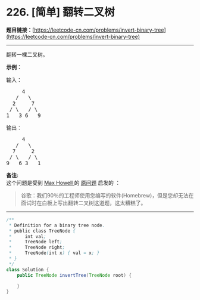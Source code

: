 # 226. [简单] 翻转二叉树

**题目链接：**[https://leetcode-cn.com/problems/invert-binary-tree](https://leetcode-cn.com/problems/invert-binary-tree)

---

<div class="content__1Y2H">
 <div class="notranslate">
  <p>翻转一棵二叉树。</p> 
  <p><strong>示例：</strong></p> 
  <p>输入：</p> 
  <pre class="language-text">     4
   /   \
  2     7
 / \   / \
1   3 6   9</pre> 
  <p>输出：</p> 
  <pre class="language-text">     4
   /   \
  7     2
 / \   / \
9   6 3   1</pre> 
  <p><strong>备注:</strong><br> 这个问题是受到 <a href="https://twitter.com/mxcl">Max Howell </a>的 <a href="https://twitter.com/mxcl/status/608682016205344768">原问题</a> 启发的 ：</p> 
  <blockquote>
   谷歌：我们90％的工程师使用您编写的软件(Homebrew)，但是您却无法在面试时在白板上写出翻转二叉树这道题，这太糟糕了。
  </blockquote> 
 </div>
</div>

---

```java
/**
 * Definition for a binary tree node.
 * public class TreeNode {
 *     int val;
 *     TreeNode left;
 *     TreeNode right;
 *     TreeNode(int x) { val = x; }
 * }
 */
class Solution {
    public TreeNode invertTree(TreeNode root) {
        
    }
}
```